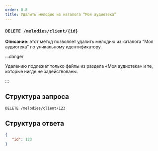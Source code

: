 ```yaml
---
order: 0.8
title: Удалить мелодию из каталога “Моя аудиотека”
---
```


### `DELETE /melodies/client/{id}`

**Описание**: этот метод позволяет удалить мелодию из каталога “Моя аудиотека” по уникальному идентификатору.

:::danger 

Удалению подлежат только файлы из раздела «Моя аудиотека» и те, которые нигде не задействованы.

:::

## Структура запроса

`DELETE /melodies/client/123`

## Структура ответа

```json
{
   "id": 123
}
```